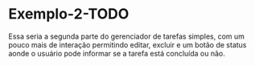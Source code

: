 # Exemplo-2-TODO
Essa seria a segunda parte do gerenciador de tarefas simples, com um pouco mais de interação permitindo editar, excluir e um botão de status aonde o usuário pode informar se a tarefa está concluída ou não.

